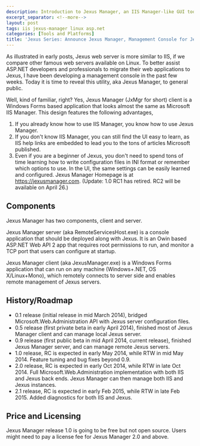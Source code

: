 ```yaml
---
description: Introduction to Jexus Manager, an IIS Manager-like GUI tool for managing Jexus web server, enabling easier migration of ASP.NET applications to Linux platforms with a familiar management interface.
excerpt_separator: <!--more-->
layout: post
tags: iis jexus-manager linux asp.net
categories: [Tools and Platforms]
title: 'Jexus Series: Announce Jexus Manager, Management Console for Jexus Web Server'
---
```

As illustrated in early posts, Jexus web server is more similar to IIS, if we compare other famous web servers available on Linux. To better assist ASP.NET developers and professionals to migrate their web applications to Jexus, I have been developing a management console in the past few weeks. Today it is time to reveal this utility, aka Jexus Manager, to general public.
<!--more-->

Well, kind of familiar, right? Yes, Jexus Manager (JxMgr for short) client is a Windows Forms based application that looks almost the same as Microsoft IIS Manager. This design features the following advantages,

1. If you already know how to use IIS Manager, you know how to use Jexus Manager.
1. If you don't know IIS Manager, you can still find the UI easy to learn, as IIS help links are embedded to lead you to the tons of articles Microsoft published.
1. Even if you are a beginner of Jexus, you don't need to spend tons of time learning how to write configuration files in INI format or remember which options to use. In the UI, the same settings can be easily learned and configured.
Jexus Manager Homepage is at https://jexusmanager.com. (Update: 1.0 RC1 has retired. RC2 will be available on April 26.)

## Components

Jexus Manager has two components, client and server.

Jexus Manager server (aka RemoteServicesHost.exe) is a console application that should be deployed along with Jexus. It is an Owin based ASP.NET Web API 2 app that requires root permissions to run, and monitor a TCP port that users can configure at startup.

Jexus Manager client (aka JexusManager.exe) is a Windows Forms application that can run on any machine (Windows+.NET, OS X/Linux+Mono), which remotely connects to server side and enables remote management of Jexus servers.

## History/Roadmap

* 0.1 release (initial release in mid March 2014), bridged Microsoft.Web.Administration API with Jexus server configuration files.
* 0.5 release (first private beta in early April 2014), finished most of Jexus Manager client and can manage local Jexus server.
* 0.9 release (first public beta in mid April 2014, current release), finished Jexus Manager server, and can manage remote Jexus servers.
* 1.0 release, RC is expected in early May 2014, while RTW in mid May 2014. Feature tuning and bug fixes beyond 0.9.
* 2.0 release, RC is expected in early Oct 2014, while RTW in late Oct 2014. Full Microsoft.Web.Administration implementation with both IIS and Jexus back ends. Jexus Manager can then manage both IIS and Jexus instances.
* 2.1 release, RC is expected in early Feb 2015, while RTW in late Feb 2015. Added diagnostics for both IIS and Jexus.

## Price and Licensing

Jexus Manager release 1.0 is going to be free but not open source. Users might need to pay a license fee for Jexus Manager 2.0 and above.
